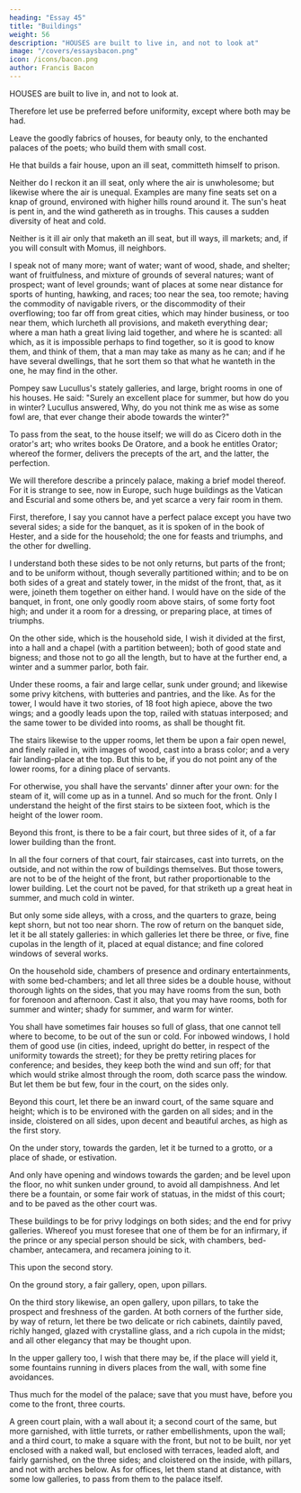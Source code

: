 ```yaml
---
heading: "Essay 45"
title: "Buildings"
weight: 56
description: "HOUSES are built to live in, and not to look at"
image: "/covers/essaysbacon.png"
icon: /icons/bacon.png
author: Francis Bacon
---
```



HOUSES are built to live in, and not to look at. 

Therefore let use be preferred before uniformity, except where both may be had. 

Leave the goodly fabrics of houses, for beauty only, to the enchanted palaces of the poets; who build them with small cost. 

He that builds a fair house, upon an ill seat, committeth himself to prison.

Neither do I reckon it an ill seat, only where the air is unwholesome; but likewise where the air is unequal. Examples are many fine seats set on a knap of ground, environed with higher hills round around it. The sun's heat is pent in, and the wind gathereth as in troughs. This causes a sudden diversity of heat and cold.
 <!-- as if you dwelt in several places. -->

Neither is it ill air only that maketh an ill seat, but ill ways, ill markets; and, if you will consult with Momus, ill neighbors. 

I speak not of many more; want of water; want of wood, shade, and shelter; want of fruitfulness, and mixture of grounds of several natures; want of prospect; want of level grounds; want of places at some near distance for sports of hunting, hawking, and races; too near the sea, too remote; having the commodity of navigable rivers, or the discommodity of their overflowing; too far off from great cities, which may hinder business, or too near them, which lurcheth all provisions, and maketh everything dear; where a man hath a great living laid together, and where he is scanted: all which, as it is impossible perhaps to find together, so it is good to know them, and think of them, that a man may take as many as he can; and if he have several dwellings, that he sort them so that what he wanteth in the one, he may find in the other.

Pompey saw Lucullus's stately galleries, and large, bright rooms in one of his houses. He said: "Surely an excellent place for summer, but how do you in winter? Lucullus answered, Why, do you not think me as wise as some fowl are, that ever change their abode towards the winter?"

To pass from the seat, to the house itself; we will do as Cicero doth in the orator's art; who writes books De Oratore, and a book he entitles Orator; whereof the former, delivers the precepts of the art, and the latter, the perfection.

We will therefore describe a princely palace, making a brief model thereof. For it is strange to see, now in Europe, such huge buildings as the Vatican and Escurial and some others be, and yet scarce a very fair room in them.

First, therefore, I say you cannot have a perfect palace except you have two several sides; a side for the banquet, as it is spoken of in the book of Hester, and a side for the household; the one for feasts and triumphs, and the other for dwelling.

I understand both these sides to be not only returns, but parts of the front; and to be uniform without, though severally partitioned within; and to be on both sides of a great and stately tower, in the midst of the front, that, as it were, joineth them together on either hand. I would have on the side of the banquet, in front, one only goodly room above stairs, of some forty foot high; and under it a room for a dressing, or preparing place, at times of triumphs.

On the other side, which is the household side, I wish it divided at the first, into a hall and a chapel (with a partition between); both of good state and bigness; and those not to go all the length, but to have at the further end, a winter and a summer parlor, both fair.

Under these rooms, a fair and large cellar, sunk under ground; and likewise some privy kitchens, with butteries and pantries, and the like. As for the tower, I would have it two stories, of 18 foot high apiece, above the two wings; and a goodly leads upon the top, railed with statuas interposed; and the same tower to be divided into rooms, as shall be thought fit.

The stairs likewise to the upper rooms, let them be upon a fair open newel, and finely railed in, with images of wood, cast into a brass color; and a very fair landing-place at the top. But this to be, if you do not point any of the lower rooms, for a dining place of servants. 

For otherwise, you shall have the servants' dinner after your own: for the steam of it, will come up as in a tunnel. And so much for the front. Only I understand the height of the first stairs to be sixteen foot, which is the height of the lower room.

Beyond this front, is there to be a fair court, but three sides of it, of a far lower building than the front. 

In all the four corners of that court, fair staircases, cast into turrets, on the outside, and not within the row of buildings themselves. But those towers, are not to be of the height of the front, but rather proportionable to the lower building. Let the court not be paved, for that striketh up a great heat in summer, and much cold in winter. 

But only some side alleys, with a cross, and the quarters to graze, being kept shorn, but not too near shorn. The row of return on the banquet side, let it be all stately galleries: in which galleries let there be three, or five, fine cupolas in the length of it, placed at equal distance; and fine colored windows of several works. 

On the household side, chambers of presence and ordinary entertainments, with some bed-chambers; and let all three sides be a double house, without thorough lights on the sides, that you may have rooms from the sun, both for forenoon and afternoon. Cast it also, that you may have rooms, both for summer and winter; shady for summer, and warm for winter.

You shall have sometimes fair houses so full of glass, that one cannot tell where to become, to be out of the sun or cold. For inbowed windows, I hold them of good use (in cities, indeed, upright do better, in respect of the uniformity towards the street); for they be pretty retiring places for conference; and besides, they keep both the wind and sun off; for that which would strike almost through the room, doth scarce pass the window. But let them be but few, four in the court, on the sides only.

Beyond this court, let there be an inward court, of the same square and height; which is to be environed with the garden on all sides; and in the inside, cloistered on all sides, upon decent and beautiful arches, as high as the first story.

On the under story, towards the garden, let it be turned to a grotto, or a place of shade, or estivation.

And only have opening and windows towards the garden; and be level upon the floor, no whit sunken under ground, to avoid all dampishness. And let there be a fountain, or some fair work of statuas, in the midst of this court; and to be paved as the other court was. 

These buildings to be for privy lodgings on both sides; and the end for privy galleries. Whereof you must foresee that one of them be for an infirmary, if the prince or any special person should be sick, with chambers, bed-chamber, antecamera, and recamera joining to it. 

This upon the second story.

On the ground story, a fair gallery, open, upon pillars.

On the third story likewise, an open gallery, upon pillars, to take the prospect and freshness of the garden. At both corners of the further side, by way of return, let there be two delicate or rich cabinets, daintily paved, richly hanged, glazed with crystalline glass, and a rich cupola in the midst; and all other elegancy that may be thought upon. 

In the upper gallery too, I wish that there may be, if the place will yield it, some fountains running in divers places from the wall, with some fine avoidances. 

Thus much for the model of the palace; save that you must have, before you come to the front, three courts. 

A green court plain, with a wall about it; a second court of the same, but more garnished, with little turrets, or rather embellishments, upon the wall; and a third court, to make a square with the front, but not to be built, nor yet enclosed with a naked wall, but enclosed with terraces, leaded aloft, and fairly garnished, on the three sides; and cloistered on the inside, with pillars, and not with arches below. As for offices, let them stand at distance, with some low galleries, to pass from them to the palace itself.

